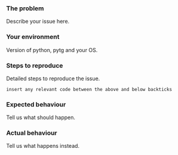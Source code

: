 ### The problem
Describe your issue here.

### Your environment
Version of python, pytg and your OS.

### Steps to reproduce
Detailed steps to reproduce the issue.
```
insert any relevant code between the above and below backticks
```

### Expected behaviour
Tell us what should happen.

### Actual behaviour
Tell us what happens instead.
